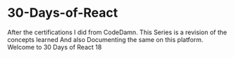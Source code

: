# 30-Days-of-React
After the certifications I did from CodeDamn.
This Series is a revision of the concepts learned 
And also Documenting the same on this platform.
Welcome to 30 Days of React 18
